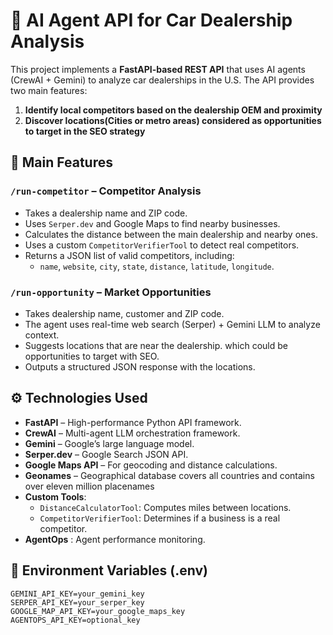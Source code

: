 # 🤖 AI Agent API for Car Dealership Analysis

This project implements a **FastAPI-based REST API** that uses AI agents (CrewAI + Gemini) to analyze car dealerships in the U.S. The API provides two main features:

1. **Identify local competitors based on the dealership OEM and proximity**
2. **Discover locations(Cities or metro areas) considered as opportunities to target in the SEO strategy**  

## 🧠 Main Features

### `/run-competitor` – Competitor Analysis
- Takes a dealership name and ZIP code.
- Uses `Serper.dev` and Google Maps to find nearby businesses.
- Calculates the distance between the main dealership and nearby ones.
- Uses a custom `CompetitorVerifierTool` to detect real competitors.
- Returns a JSON list of valid competitors, including:
  - `name`, `website`, `city`, `state`, `distance`, `latitude`, `longitude`.

### `/run-opportunity` – Market Opportunities
- Takes dealership name, customer and ZIP code.
- The agent uses real-time web search (Serper) + Gemini LLM to analyze context.
- Suggests locations that are near the dealership. which could be opportunities to target with SEO.
- Outputs a structured JSON response with the locations.

## ⚙️ Technologies Used

- **FastAPI** – High-performance Python API framework.
- **CrewAI** – Multi-agent LLM orchestration framework.
- **Gemini** – Google’s large language model.
- **Serper.dev** – Google Search JSON API.
- **Google Maps API** – For geocoding and distance calculations.
- **Geonames** –  Geographical database covers all countries and contains over eleven million placenames 
- **Custom Tools**:
  - `DistanceCalculatorTool`: Computes miles between locations.
  - `CompetitorVerifierTool`: Determines if a business is a real competitor.
- **AgentOps** : Agent performance monitoring.

## 🔐 Environment Variables (.env)

```env
GEMINI_API_KEY=your_gemini_key
SERPER_API_KEY=your_serper_key
GOOGLE_MAP_API_KEY=your_google_maps_key
AGENTOPS_API_KEY=optional_key

